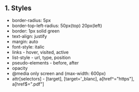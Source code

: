## 1. Styles

- border-radius: 5px
- border-top-left-radius: 50px(top) 20px(left)
- border: 1px solid green
- text-align: justify
- margin: auto
- font-style: italic
- links - hover, visited, active
- list-style - url, type, position
- pseudo-elements - before, after
- opacity
- @media only screen and (max-width: 600px)
- attr[selectors] - [target], [target='_blanc], a[href^="https"], a[href$=".pdf"]
